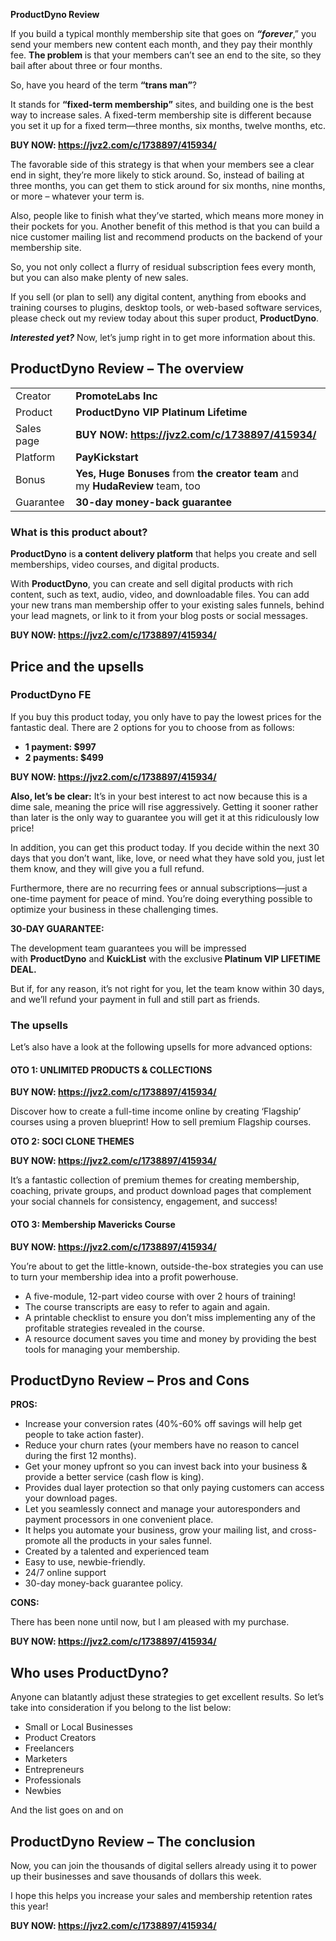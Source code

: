 <strong>ProductDyno Review</strong>

If you build a typical monthly membership site that goes on <em><strong>“forever</strong></em>,” you send your members new content each month, and they pay their monthly fee. <strong>The problem </strong>is that your members can’t see an end to the site, so they bail after about three or four months.

So, have you heard of the term <strong>“trans man”</strong>?

It stands for <strong>“fixed-term membership”</strong> sites, and building one is the best way to increase sales. A fixed-term membership site is different because you set it up for a fixed term—three months, six months, twelve months, etc.

<strong>BUY NOW: <a href="https://jvz2.com/c/1738897/415934/">https://jvz2.com/c/1738897/415934/</a></strong>

The favorable side of this strategy is that when your members see a clear end in sight, they’re more likely to stick around. So, instead of bailing at three months, you can get them to stick around for six months, nine months, or more – whatever your term is.

Also, people like to finish what they’ve started, which means more money in their pockets for you. Another benefit of this method is that you can build a nice customer mailing list and recommend products on the backend of your membership site.

So, you not only collect a flurry of residual subscription fees every month, but you can also make plenty of new sales.

If you sell (or plan to sell) any digital content, anything from ebooks and training courses to plugins, desktop tools, or web-based software services, please check out my review today about this super product, <strong>ProductDyno</strong>.

<em><strong>Interested yet?</strong></em> Now, let’s jump right in to get more information about this.
<h2>ProductDyno Review – The overview</h2>
<table>
<tbody>
<tr>
<td>Creator</td>
<td><b>PromoteLabs Inc</b></td>
</tr>
<tr>
<td>Product</td>
<td><b>ProductDyno VIP Platinum Lifetime</b></td>
</tr>
<tr>
<td>Sales page</td>
<td><strong>BUY NOW: <a href="https://jvz2.com/c/1738897/415934/">https://jvz2.com/c/1738897/415934/</a></strong></td>
</tr>
<tr>
<td>Platform</td>
<td><strong>PayKickstart</strong></td>
</tr>
<tr>
<td>Bonus</td>
<td><strong>Yes, Huge Bonuses</strong> from <strong>the creator team</strong> and my <strong>HudaReview</strong> team, too</td>
</tr>
<tr>
<td>Guarantee</td>
<td><strong>30-day money-back guarantee</strong></td>
</tr>
</tbody>
</table>
<h3><span id="what_is_this_product_about" class="ez-toc-section"></span>What is this product about?</h3>
<strong>ProductDyno</strong> is<strong> a content delivery platform</strong> that helps you create and sell memberships, video courses, and digital products.

With <strong>ProductDyno</strong>, you can create and sell digital products with rich content, such as text, audio, video, and downloadable files. You can add your new trans man membership offer to your existing sales funnels, behind your lead magnets, or link to it from your blog posts or social messages.

<strong>BUY NOW: <a href="https://jvz2.com/c/1738897/415934/">https://jvz2.com/c/1738897/415934/</a></strong>
<h2>Price and the upsells</h2>
<h3><span id="productdyno_fe" class="ez-toc-section"></span>ProductDyno FE</h3>
If you buy this product today, you only have to pay the lowest prices for the fantastic deal. There are 2 options for you to choose from as follows:
<ul>
 	<li><strong>1 payment: $997</strong></li>
 	<li><strong>2 payments: $499</strong></li>
</ul>
<strong>BUY NOW: <a href="https://jvz2.com/c/1738897/415934/">https://jvz2.com/c/1738897/415934/</a></strong>

<strong>Also, let’s be clear:</strong> It’s in your best interest to act now because this is a dime sale, meaning the price will rise aggressively. Getting it sooner rather than later is the only way to guarantee you will get it at this ridiculously low price!

In addition, you can get this product today. If you decide within the next 30 days that you don’t want, like, love, or need what they have sold you, just let them know, and they will give you a full refund.

Furthermore, there are no recurring fees or annual subscriptions—just a one-time payment for peace of mind. You’re doing everything possible to optimize your business in these challenging times.

<strong>30-DAY GUARANTEE:</strong>

The development team guarantees you will be impressed with <strong>ProductDyno</strong> and <strong>KuickList</strong> with the exclusive<strong> Platinum VIP LIFETIME DEAL.</strong>

But if, for any reason, it’s not right for you, let the team know within 30 days, and we’ll refund your payment in full and still part as friends.
<h3><span id="the_upsells" class="ez-toc-section"></span>The upsells</h3>
Let’s also have a look at the following upsells for more advanced options:
<h4><strong>OTO 1: UNLIMITED PRODUCTS &amp; COLLECTIONS</strong></h4>
<strong>BUY NOW: <a href="https://jvz2.com/c/1738897/415934/">https://jvz2.com/c/1738897/415934/</a></strong>

Discover how to create a full-time income online by creating ‘Flagship’ courses using a proven blueprint! How to sell premium Flagship courses.

<strong>OTO 2: SOCI CLONE THEMES</strong>

<strong>BUY NOW: <a href="https://jvz2.com/c/1738897/415934/">https://jvz2.com/c/1738897/415934/</a></strong>

It’s a fantastic collection of premium themes for creating membership, coaching, private groups, and product download pages that complement your social channels for consistency, engagement, and success!
<h4><strong>OTO 3: Membership Mavericks Course</strong></h4>
<strong>BUY NOW: <a href="https://jvz2.com/c/1738897/415934/">https://jvz2.com/c/1738897/415934/</a></strong>

You’re about to get the little-known, outside-the-box strategies you can use to turn your membership idea into a profit powerhouse.
<ul>
 	<li>A five-module, 12-part video course with over 2 hours of training!</li>
 	<li>The course transcripts are easy to refer to again and again.</li>
 	<li>A printable checklist to ensure you don’t miss implementing any of the profitable strategies revealed in the course.</li>
 	<li>A resource document saves you time and money by providing the best tools for managing your membership.</li>
</ul>
<h2><span id="productdyno_review_%e2%80%93_pros_and_cons" class="ez-toc-section"></span>ProductDyno Review – Pros and Cons</h2>
<strong>PROS:</strong>
<ul>
 	<li>Increase your conversion rates (40%-60% off savings will help get people to take action faster).</li>
 	<li>Reduce your churn rates (your members have no reason to cancel during the first 12 months).</li>
 	<li>Get your money upfront so you can invest back into your business &amp; provide a better service (cash flow is king).</li>
 	<li>Provides dual layer protection so that only paying customers can access your download pages.</li>
 	<li>Let you seamlessly connect and manage your autoresponders and payment processors in one convenient place.</li>
 	<li>It helps you automate your business, grow your mailing list, and cross-promote all the products in your sales funnel.</li>
 	<li>Created by a talented and experienced team</li>
 	<li>Easy to use, newbie-friendly.</li>
 	<li>24/7 online support</li>
 	<li>30-day money-back guarantee policy.</li>
</ul>
<strong>CONS:</strong>

There has been none until now, but I am pleased with my purchase.

<strong>BUY NOW: <a href="https://jvz2.com/c/1738897/415934/">https://jvz2.com/c/1738897/415934/</a></strong>
<h2><span id="who_uses_productdyno" class="ez-toc-section"></span>Who uses ProductDyno?</h2>
Anyone can blatantly adjust these strategies to get excellent results. So let’s take into consideration if you belong to the list below:
<ul>
 	<li>Small or Local Businesses</li>
 	<li>Product Creators</li>
 	<li>Freelancers</li>
 	<li>Marketers</li>
 	<li>Entrepreneurs</li>
 	<li>Professionals</li>
 	<li>Newbies</li>
</ul>
And the list goes on and on
<h2><span id="productdyno_review_%e2%80%93_the_conclusion" class="ez-toc-section"></span>ProductDyno Review – The conclusion</h2>
Now, you can join the thousands of digital sellers already using it to power up their businesses and save thousands of dollars this week.

I hope this helps you increase your sales and membership retention rates this year!

<strong>BUY NOW: <a href="https://jvz2.com/c/1738897/415934/">https://jvz2.com/c/1738897/415934/</a></strong>
